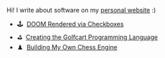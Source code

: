 Hi! I write about software on my [personal website](https://healeycodes.com/) :)

- 🕹️ &nbsp;[DOOM Rendered via Checkboxes](https://healeycodes.com/doom-rendered-via-checkboxes)
- ⛳ &nbsp;[Creating the Golfcart Programming Language](https://healeycodes.com/creating-the-golfcart-programming-language) 
- ♟️ &nbsp;[Building My Own Chess Engine](https://healeycodes.com/building-my-own-chess-engine)
